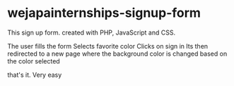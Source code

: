 # wejapainternships-signup-form


This sign up form. created with PHP, JavaScript and CSS.

The user fills the form 
Selects favorite color
Clicks on sign in
Its then redirected to a new page where the background color 
is changed based on the color selected

that's it. Very easy





